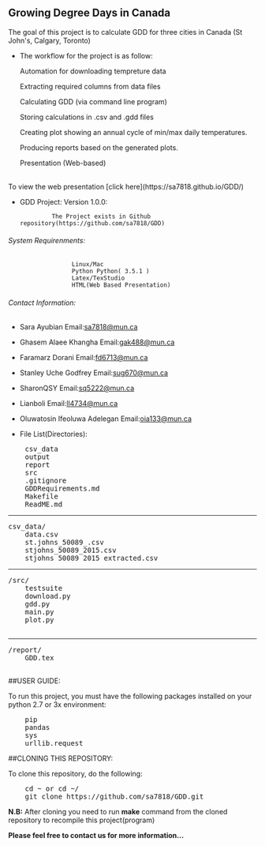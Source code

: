 ## Growing Degree Days in Canada

The goal of this project is to calculate GDD for three cities in Canada (St John's, Calgary, Toronto)
- The workflow for the project is as follow:

    Automation for downloading tempreture data

    Extracting required columns from data files

    Calculating GDD (via command line program)

    Storing calculations in .csv and .gdd files

    Creating plot showing an annual cycle of min/max daily temperatures.

    Producing reports based on the generated plots.

    Presentation (Web-based)

<br>
To view the web presentation [click here](https://sa7818.github.io/GDD/)
<br>


- GDD Project:
                     Version 1.0.0:

               The Project exists in Github repository(https://github.com/sa7818/GDD)
###### System Requirenments:
                      Linux/Mac
                      Python Python( 3.5.1 )
                      Latex/TexStudio
                      HTML(Web Based Presentation)

######  Contact Information:

- Sara Ayubian                   Email:sa7818@mun.ca
- Ghasem Alaee Khangha           Email:gak488@mun.ca
- Faramarz Dorani                Email:fd6713@mun.ca
- Stanley Uche Godfrey           Email:sug670@mun.ca
- SharonQSY                      Email:sq5222@mun.ca
- Lianboli                       Email:ll4734@mun.ca
- Oluwatosin Ifeoluwa Adelegan   Email:oia133@mun.ca

- File List(Directories):

<pre>
 	csv_data 
	output
	report 
	src 
	.gitignore 	
	GDDRequirements.md 	
	Makefile 
	ReadME.md
</pre>
---------
<pre>
csv_data/ 
	data.csv 
	st.johns_50089_.csv 
	stjohns_50089_2015.csv 
	stjohns_50089_2015_extracted.csv
</pre>
-----
<pre>
/src/
 	testsuite 
	download.py 
	gdd.py 	
	main.py 
	plot.py

</pre>
------
<pre>
/report/
 	GDD.tex
 </pre>

##USER GUIDE:
<p> To run this project, you must have the following packages installed on your python 2.7 or 3x environment:
<pre>
	pip
	pandas
	sys
	urllib.request
</pre>
</p>

##CLONING THIS REPOSITORY:
<p> To clone this repository, do the following:
<pre>
	cd ~ or cd ~/<Workspace>
	git clone https://github.com/sa7818/GDD.git
</pre>
</p>
<p><b>N.B:</b> After cloning you need to run <b>make</b> command from the cloned repository to recompile this project(program)
</br>

<b> Please feel free to contact us for more information...
